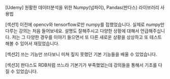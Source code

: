 [Udemy] 원활한 데이터분석을 위한 Numpy(넘파이), Pandas(판다스) 라이브러리 사용법

[섹션1] 이전에 opencv와 tensorflow로만 numpy를 접했었습니다. 실제로 numpy만 다루는 강의는 처음 들어보네요. 설명도 잘해주시고 다양한 상황에 대해서 언급해주십니다. 저는 그 다양한 경우를 이야기 들으면서 또 다른 새로운 상황을 상상하고 또 테스트 해볼 수 있어서 재밌었습니다.

[섹션2] 쓰는 기능만 쓰다보니 미쳐 짚지 못했던 기본 기능들을 배울 수 있었습니다.

[섹션3] 판다스도 RDB처럼 쓰느라 기본기가 부족했었는데 강의들을 통해서 기초를 다질 수 있었습니다.